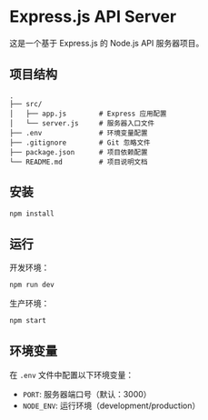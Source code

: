# Express.js API Server

这是一个基于 Express.js 的 Node.js API 服务器项目。

## 项目结构

```
.
├── src/
│   ├── app.js        # Express 应用配置
│   └── server.js     # 服务器入口文件
├── .env              # 环境变量配置
├── .gitignore        # Git 忽略文件
├── package.json      # 项目依赖配置
└── README.md         # 项目说明文档
```

## 安装

```bash
npm install
```

## 运行

开发环境：
```bash
npm run dev
```

生产环境：
```bash
npm start
```

## 环境变量

在 `.env` 文件中配置以下环境变量：

- `PORT`: 服务器端口号（默认：3000）
- `NODE_ENV`: 运行环境（development/production） 